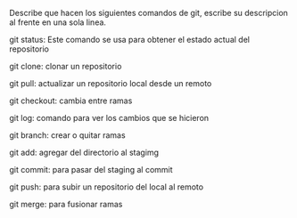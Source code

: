 Describe que hacen los siguientes comandos de git, escribe su descripcion al frente en una sola linea.

git status: Este comando se usa para obtener el estado actual del repositorio

git clone: clonar un repositorio 

git pull: actualizar un repositorio local desde un remoto 

git checkout: cambia entre ramas

git log: comando para ver los cambios que se hicieron

git branch: crear o quitar ramas

git add: agregar del directorio al stagimg

git commit: para pasar del staging al commit

git push: para subir un repositorio del local al remoto 

git merge: para fusionar ramas 
